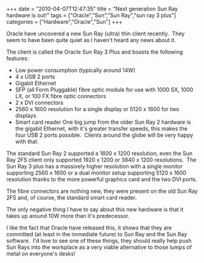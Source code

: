 +++
date = "2010-04-07T12:47:35"
title = "Next generation Sun Ray hardware is out!"
tags = ["Oracle","Sun","Sun Ray","sun ray 3 plus"]
categories = ["Hardware","Oracle","Sun"]
+++

Oracle have uncovered a new Sun Ray (ultra) thin client recently.  They seem to have been quite quiet as I haven't heard any news about it.

The client is called the Oracle Sun Ray 3 Plus and boasts the following features:

* Low power consumption (typically around 14W)
* 4 x USB 2 ports
* Gigabit Ethernet
* SFP (all Form Pluggable) fibre optic module for use with 1000 SX, 1000 LX, or 100 FX fibre optic connectors
* 2 x DVI connectors
* 2560 x 1600 resolution for a single display or 5120 x 1600 for two displays
* Smart card reader
One big jump from the older Sun Ray 2 hardware is the gigabit Ethernet, with it's greater transfer speeds, this makes the four USB 2 ports possible.  Clients around the globe will be very happy with that.

The standard Sun Ray 2 supported a 1600 x 1200 resolution, even the Sun Ray 2FS client only supported 1920 x 1200 or 3840 x 1200 resolutions.  The Sun Ray 3 plus has a massively higher resolution with a single monitor supporting 2560 x 1600 or a dual monitor setup supporting 5120 x 1600 resolution thanks to the more powerful graphics card and the two DVI ports.

The fibre connectors are nothing new, they were present on the old Sun Ray 2FS and, of course, the standard smart card reader.

The only negative thing I have to say about this new hardware is that it takes up around 10W more than it's predecessor.

I like the fact that Oracle have released this, it shows that they are committed (at least in the immediate future) to Sun Ray and the Sun Ray software.  I'd love to see one of these things, they should really help push Sun Rays into the workplace as a very viable alternative to those lumps of metal on everyone's desks!
